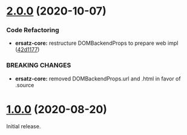 # [2.0.0](https://github.com/formidable-webview/ersatz/compare/@formidable-webview/skeletton@1.0.0...@formidable-webview/ersatz-core@2.0.0) (2020-10-07)


### Code Refactoring

* **ersatz-core:** restructure DOMBackendProps to prepare web impl ([42d1177](https://github.com/formidable-webview/ersatz/commit/42d11770f9cd866ffe10121b0c53c50b6683b63c))


### BREAKING CHANGES

* **ersatz-core:** removed DOMBackendProps.url and .html in favor of
.source

# [1.0.0](https://github.com/formidable-webview/ersatz-core/compare/v0.10.1-alpha.0...v1.0.0) (2020-08-20)

Initial release.
